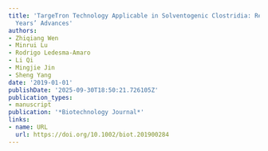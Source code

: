 ```yaml
---
title: 'TargeTron Technology Applicable in Solventogenic Clostridia: Revisiting 12
  Years’ Advances'
authors:
- Zhiqiang Wen
- Minrui Lu
- Rodrigo Ledesma‐Amaro
- Li Qi
- Mingjie Jin
- Sheng Yang
date: '2019-01-01'
publishDate: '2025-09-30T18:50:21.726105Z'
publication_types:
- manuscript
publication: '*Biotechnology Journal*'
links:
- name: URL
  url: https://doi.org/10.1002/biot.201900284
---
```

